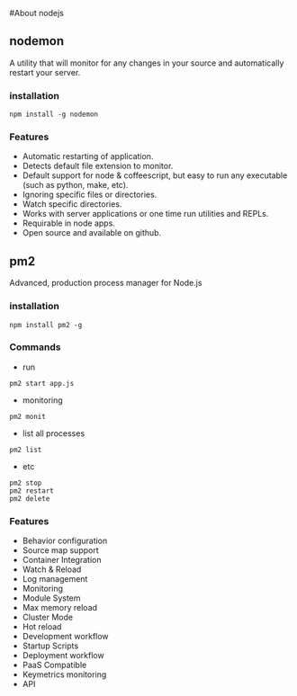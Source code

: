 #About nodejs


## nodemon
A utility that will monitor for any changes in your source and automatically restart your server.

### installation
```
npm install -g nodemon
```

### Features
- Automatic restarting of application.
- Detects default file extension to monitor.
- Default support for node & coffeescript, but easy to run any executable (such as python, make, etc).
- Ignoring specific files or directories.
- Watch specific directories.
- Works with server applications or one time run utilities and REPLs.
- Requirable in node apps.
- Open source and available on github.

## pm2
Advanced, production process manager for Node.js

### installation
```
npm install pm2 -g
```

### Commands
- run
```
pm2 start app.js
```

- monitoring
```
pm2 monit
```

- list all processes
```
pm2 list
```

- etc
```
pm2 stop
pm2 restart
pm2 delete
```

### Features
- Behavior configuration
- Source map support
- Container Integration
- Watch & Reload
- Log management
- Monitoring
- Module System
- Max memory reload
- Cluster Mode
- Hot reload
- Development workflow
- Startup Scripts
- Deployment workflow
- PaaS Compatible
- Keymetrics monitoring
- API
